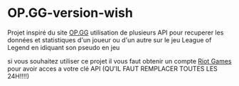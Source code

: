 # OP.GG-version-wish

Projet inspiré du site [OP.GG](https://www.op.gg)
utilisation de plusieurs API pour recuperer les données et statistiques d'un joueur ou d'un autre
sur le jeu League of Legend en idiquant son pseudo en jeu



si vous souhaitez utiliser ce projet il vous faut obtenir un compte [Riot Games](https://developer.riotgames.com) pour avoir 
acces a votre clé API (QU'IL FAUT REMPLACER TOUTES LES 24H!!!!)